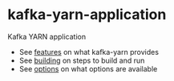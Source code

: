 # kafka-yarn-application

Kafka YARN application 
* See [features](src/site/features.md) on what kafka-yarn provides
* See [building](src/site/building.md) on steps to build and run
* See [options](src/site/options.md) on what options are available 
